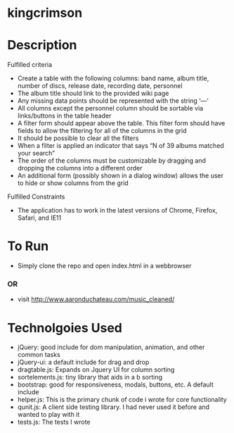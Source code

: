 kingcrimson
===========

# Description

Fulfilled criteria
 
- Create a table with the following columns: band name, album title, number of discs, release date, recording date, personnel
- The album title should link to the provided wiki page
- Any missing data points should be represented with the string ‘—‘
- All columns except the personnel column should be sortable via links/buttons in the table header
- A filter form should appear above the table. This filter form should have fields to allow the filtering for all of the columns in the grid
- It should be possible to clear all the filters
- When a filter is applied an indicator that says “N of 39 albums matched your search”
- The order of the columns must be customizable by dragging and dropping the columns into a different order
- An additional form (possibly shown in a dialog window) allows the user to hide or show columns from the grid
 
 
Fulfilled Constraints
 
- The application has to work in the latest versions of Chrome, Firefox, Safari, and IE11

# To Run

- Simply clone the repo and open index.html in a webbrowser

### OR ###

- visit http://www.aaronduchateau.com/music_cleaned/

# Technolgoies Used 
- jQuery: good include for dom manipulation, animation, and other common tasks
- jQuery-ui: a default include for drag and drop
- dragtable.js: Expands on Jquery UI for column sorting
- sortelements.js: tiny library that aids in a b sorting
- bootstrap: good for responsiveness, modals, buttons, etc. A default include
- helper.js: This is the primary chunk of code i wrote for core functionality
- qunit.js: A client side testing library. I had never used it before and wanted to play with it
- tests.js: The tests I wrote



